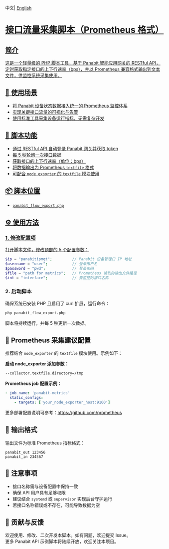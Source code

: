 <p>
中文<a/>| <a href="README.md"> English   
</p>

# 接口流量采集脚本（Prometheus 格式）

## 简介  
这是一个轻量级的 PHP 脚本工具，基于 Panabit 智能应用网关的 RESTful API，定时获取指定接口的上下行速率（bps），并以 Prometheus 兼容格式输出到文本文件，供监控系统采集使用。

## 🧰 使用场景  
- 将 Panabit 设备状态数据接入统一的 Prometheus 监控体系  
- 实现关键接口流量的可视化与告警  
- 使用标准工具采集设备运行指标，无需复杂开发

## 🔁 脚本功能  
- 通过 RESTful API 自动登录 Panabit 网关并获取 token  
- 每 5 秒轮询一次接口数据  
- 获取接口的上下行速率（单位：bps）  
- 将数据输出为 Prometheus `textfile` 格式  
- 可配合 `node_exporter` 的 `textfile` 模块使用

## 📦 脚本位置  
- `panabit_flow_export.php`

## ⚙ 使用方法

### 1. 修改配置项  
打开脚本文件，修改顶部的 5 个配置参数：

```php
$ip = "panabitipmgt";         // Panabit 设备管理口 IP 地址  
$username = "user";           // 登录用户名  
$password = "pwd";            // 登录密码  
$file = "path for metrics";   // Prometheus 读取的输出文件路径  
$int = "interface";           // 要监控的接口名称  
```

### 2. 启动脚本  
确保系统已安装 PHP 且启用了 curl 扩展，运行命令：

```bash
php panabit_flow_export.php
```

脚本将持续运行，并每 5 秒更新一次数据。

## 🔗 Prometheus 采集建议配置  

推荐结合 `node_exporter` 的 `textfile` 模块使用。示例如下：

**启动 node_exporter 添加参数：**
```bash
--collector.textfile.directory=/tmp
```

**Prometheus job 配置示例：**
```yaml
- job_name: 'panabit-metrics'
  static_configs:
    - targets: ['your_node_exporter_host:9100']
```

更多部署配置说明可参考：https://github.com/prometheus

## 📝 输出格式  
输出文件为标准 Prometheus 指标格式：

```
panabit_out 123456  
panabit_in 234567
```

## 🚧 注意事项  
- 接口名称需与设备配置中保持一致  
- 确保 API 用户具有足够权限  
- 建议结合 `systemd` 或 `supervisor` 实现后台守护运行  
- 若接口名称错误或不存在，可能导致数据为空

## 📣 贡献与反馈  
欢迎使用、修改、二次开发本脚本。如有问题，欢迎提交 Issue。  
更多 Panabit API 示例脚本将陆续开放，欢迎关注本项目。

